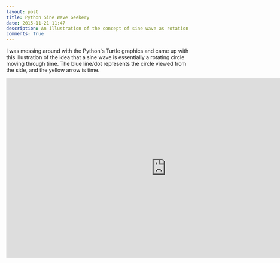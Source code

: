 ```yaml
---
layout: post
title: Python Sine Wave Geekery
date: 2015-11-21 11:47 
description: An illustration of the concept of sine wave as rotation 
comments: True
---
```


I was messing around with the Python's  Turtle graphics and came up with this illustration of the idea that a sine wave is essentially a rotating circle moving through time. The blue line/dot represents the circle viewed from the side, and the yellow arrow is time. 

<iframe width="854" height="480" src="http://www.youtube.com/embed/xfzqz8Bep_A" frameborder="0" allowfullscreen> </iframe>
